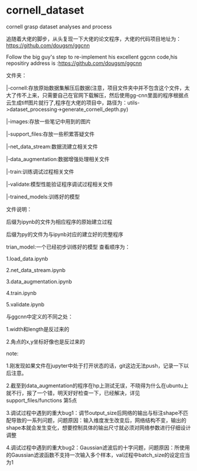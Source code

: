 # cornell_dataset

cornell grasp dataset analyses and process

追随着大佬的脚步，从头复现一下大佬的论文程序，大佬的代码项目地址为：https://github.com/dougsm/ggcnn

Follow the big guy's step to re-implement his excellent ggcnn code,his repositiry address is :https://github.com/dougsm/ggcnn

文件夹：

|-cornell:存放原始数据集解压后数据(注意，项目文件夹中并不包含这个文件，太大了传不上来，只需要自己在官网下载解压，然后使用gg-cnn里面的程序根据点云生成tiff图片就行了,程序在大佬的项目中，路径为：utils->dataset_processing->generate_cornell_depth.py)

|-images:存放一些笔记中用到的图片

|-support_files:存放一些积累答疑文件

|-net_data_stream:数据流建立相关文件

|-data_augmentation:数据增强处理相关文件

|-train:训练调试过程相关文件

|-validate:模型性能验证程序调试过程相关文件

|-trained_models:训练好的模型

文件说明：

后缀为ipynb的文件为相应程序的原始建立过程

后缀为py的文件为与ipynb对应的建立好的完整程序

trian_model:一个已经初步训练好的模型
查看顺序为：

1.load_data.ipynb

2.net_data_stream.ipynb

3.data_augmentation.ipynb

4.train.ipynb

5.validate.ipynb


与ggcnn中定义的不同之处：

1.width和length是反过来的

2.角点的x,y坐标好像也是反过来的

note:

1.刚发现如果文件在jupyter中处于打开状态的话，git这边无法push，记录一下以后注意。

2.截至到data_augmentation的程序在hp上测试无误，不晓得为什么在ubuntu上就不行，报了一个错，明天好好检查一下，已经解决，详见support_files/functions 第5点

3.调试过程中遇到的重大bug1：调节output_size后网络的输出与标注shape不匹配导致的一系列问题，问题原因：输入维度发生改变后，网络结构不变，输出的shape本就会发生变化，想要控制具体的输出尺寸就必须对网络参数进行仔细设计调整

4.调试过程中遇到的重大bug2：Gaussian滤波后的十字问题，问题原因：所使用的Gaussian滤波函数不支持一次输入多个样本，val过程中batch_size的设定应当为1